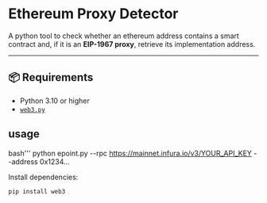 # Ethereum Proxy Detector

A python tool to check whether an ethereum address contains a smart contract and, if it is an **EIP-1967 proxy**, retrieve its implementation address.

---

## 📦 Requirements

- Python 3.10 or higher  
- [`web3.py`](https://web3py.readthedocs.io/en/stable/)


## usage

bash'''
python epoint.py --rpc https://mainnet.infura.io/v3/YOUR_API_KEY --address 0x1234...


Install dependencies:

```bash
pip install web3


